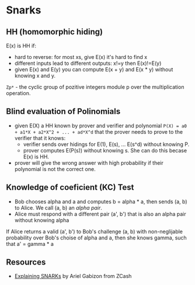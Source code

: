 # Snarks

## HH (homomorphic hiding)
E(x) is HH if:
- hard to reverse: for most xs, give E(x) it's hard to find x
- different inputs lead to different outputs: x!=y then E(x)!=E(y)
- given E(x) and E(y) you can compute E(x + y) and E(x * y) without knowing x and y.

`Zp*` - the cyclic group of pozitive integers module p over the multiplication operation.

## Blind evaluation of Polinomials

- given E(X) a HH known by prover and verifier and polynomial `P(X) = a0 + a1*X + a2*X^2 + ... + ad*X^d` that the prover needs to prove to the verifier that it knows:
  - verifier sends over hidings for E(1), E(s), ... E(s^d) without knowing P.
  - prover computes E(P(s)) without knowing s. She can do this becase E(x) is HH.
- prover will give the wrong answer with high probability if their polynomial is not the correct one.

## Knowledge of coeficient (KC) Test

- Bob chooses alpha and a and computes b = alpha * a, then sends (a, b) to Alice. We call (a, b) an _alpha pair_.
- Alice must respond with a different pair (a', b') that is also an alpha pair without knowing alpha


If Alice returns a valid (a', b') to Bob's challenge (a, b) with non-neglijable probability over Bob's choise of alpha and a,
then she knows gamma, such that a' = gamma * a

## Resources
- [Explaining SNARKs](https://electriccoin.co/blog/snark-explain/) by Ariel Gabizon from ZCash


